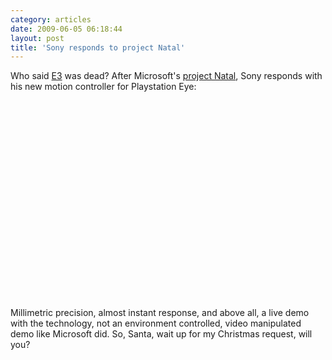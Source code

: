 ```yaml
---
category: articles
date: 2009-06-05 06:18:44
layout: post
title: 'Sony responds to project Natal'
---
```


<p>Who said <a href="http://e3expo.com/">E3</a> was dead? After Microsoft's <a href="//joaobordalo.com/articles/2009/06/02/project-natal-for-xbox-360">project Natal</a>, Sony responds with his new motion controller for Playstation Eye:</p>

<iframe title="Sony responds to project Natal" width="480" height="300" data-src="//www.youtube.com/embed/bgLN7uOj8Jg" frameborder="0" allowfullscreen></iframe>

<p><br />Millimetric precision, almost instant response, and above all, a live demo with the technology, not an environment controlled, video manipulated demo like Microsoft did. So, Santa, wait up for my Christmas request, will you?</p>
